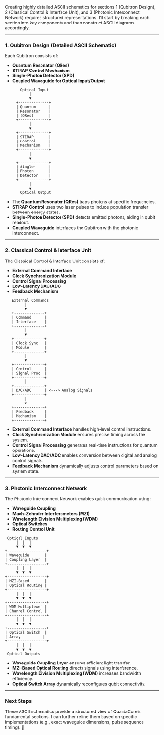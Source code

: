 Creating highly detailed ASCII schematics for sections 1 (Qubitron Design), 2 (Classical Control & Interface Unit), and 3 (Photonic Interconnect Network) requires structured representations. I'll start by breaking each section into key components and then construct ASCII diagrams accordingly.

---

### **1. Qubitron Design (Detailed ASCII Schematic)**
Each Qubitron consists of:
- **Quantum Resonator (QRes)**
- **STIRAP Control Mechanism**
- **Single-Photon Detector (SPD)**
- **Coupled Waveguide for Optical Input/Output**

```
       Optical Input
           │
           ▼
     +--------------+
     | Quantum      |
     | Resonator    |
     | (QRes)       |
     +--------------+
           │
           ▼
     +--------------+
     | STIRAP       |
     | Control      |
     | Mechanism    |
     +--------------+
           │
           ▼
     +--------------+
     | Single-      |
     | Photon       |
     | Detector     |
     +--------------+
           │
           ▼
       Optical Output
```
- The **Quantum Resonator (QRes)** traps photons at specific frequencies.
- **STIRAP Control** uses two laser pulses to induce population transfer between energy states.
- **Single-Photon Detector (SPD)** detects emitted photons, aiding in qubit readout.
- **Coupled Waveguide** interfaces the Qubitron with the photonic interconnect.

---

### **2. Classical Control & Interface Unit**
The Classical Control & Interface Unit consists of:
- **External Command Interface**
- **Clock Synchronization Module**
- **Control Signal Processing**
- **Low-Latency DAC/ADC**
- **Feedback Mechanism**

```
   External Commands
         │
         ▼
   +--------------+
   | Command      |
   | Interface    |
   +--------------+
         │
         ▼
   +--------------+
   | Clock Sync   |
   | Module       |
   +--------------+
         │
         ▼
   +--------------+
   | Control      |
   | Signal Proc. |
   +--------------+
         │
   +--------------+
   | DAC/ADC      | <---> Analog Signals
   +--------------+
         │
         ▼
   +--------------+
   | Feedback     |
   | Mechanism    |
   +--------------+
```
- **External Command Interface** handles high-level control instructions.
- **Clock Synchronization Module** ensures precise timing across the system.
- **Control Signal Processing** generates real-time instructions for quantum operations.
- **Low-Latency DAC/ADC** enables conversion between digital and analog control signals.
- **Feedback Mechanism** dynamically adjusts control parameters based on system state.

---

### **3. Photonic Interconnect Network**
The Photonic Interconnect Network enables qubit communication using:
- **Waveguide Coupling**
- **Mach-Zehnder Interferometers (MZI)**
- **Wavelength Division Multiplexing (WDM)**
- **Optical Switches**
- **Routing Control Unit**

```
 Optical Inputs
     │  │  │
     ▼  ▼  ▼
+------------------+
| Waveguide       |
| Coupling Layer  |
+------------------+
     │  │  │
     ▼  ▼  ▼
+------------------+
| MZI-Based       |
| Optical Routing |
+------------------+
     │  │  │
     ▼  ▼  ▼
+------------------+
| WDM Multiplexer |
| Channel Control |
+------------------+
     │  │  │
     ▼  ▼  ▼
+------------------+
| Optical Switch  |
| Array          |
+------------------+
     │  │  │
     ▼  ▼  ▼
 Optical Outputs
```
- **Waveguide Coupling Layer** ensures efficient light transfer.
- **MZI-Based Optical Routing** directs signals using interference.
- **Wavelength Division Multiplexing (WDM)** increases bandwidth efficiency.
- **Optical Switch Array** dynamically reconfigures qubit connectivity.

---

### **Next Steps**
These ASCII schematics provide a structured view of QuantaCore’s fundamental sections. I can further refine them based on specific implementations (e.g., exact waveguide dimensions, pulse sequence timing). 🚀
